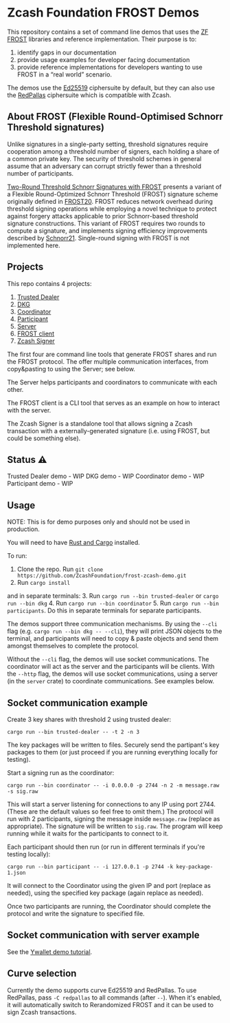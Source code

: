 # Zcash Foundation FROST Demos

This repository contains a set of command line demos that uses the [ZF
FROST](https://frost.zfnd.org/) libraries and reference implementation. Their
purpose is to:

1. identify gaps in our documentation
2. provide usage examples for developer facing documentation
3. provide reference implementations for developers wanting to use FROST in a “real world” scenario.

The demos use the [Ed25519](https://crates.io/crates/frost-ed25519) ciphersuite
by default, but they can also use the
[RedPallas](https://github.com/ZcashFoundation/reddsa/) ciphersuite which is
compatible with Zcash.

## About FROST (Flexible Round-Optimised Schnorr Threshold signatures)

Unlike signatures in a single-party setting, threshold signatures require cooperation among a threshold number of signers, each holding a share of a common private key. The security of threshold
schemes in general assume that an adversary can corrupt strictly fewer than a threshold number of participants.

[Two-Round Threshold Schnorr Signatures with FROST](https://datatracker.ietf.org/doc/draft-irtf-cfrg-frost/) presents a variant of a Flexible Round-Optimized Schnorr Threshold (FROST) signature scheme originally defined in [FROST20](https://eprint.iacr.org/2020/852.pdf). FROST reduces network overhead during threshold
signing operations while employing a novel technique to protect against forgery attacks applicable to prior Schnorr-based threshold signature constructions. This variant of FROST requires two rounds to compute a signature, and implements signing efficiency improvements described by [Schnorr21](https://eprint.iacr.org/2021/1375.pdf). Single-round signing with FROST is not implemented here.

## Projects

This repo contains 4 projects:

1. [Trusted Dealer](https://github.com/ZcashFoundation/frost-zcash-demo/tree/main/trusted-dealer)
2. [DKG](https://github.com/ZcashFoundation/frost-zcash-demo/tree/main/dkg)
3. [Coordinator](https://github.com/ZcashFoundation/frost-zcash-demo/tree/main/coordinator)
4. [Participant](https://github.com/ZcashFoundation/frost-zcash-demo/tree/main/participant)
5. [Server](https://github.com/ZcashFoundation/frost-zcash-demo/tree/main/server)
6. [FROST client](https://github.com/ZcashFoundation/frost-zcash-demo/tree/main/frost-client)
7. [Zcash Signer](https://github.com/ZcashFoundation/frost-zcash-demo/tree/main/zcash-sign)

The first four are command line tools that generate FROST shares and run the
FROST protocol. The offer multiple communication interfaces, from copy&pasting
to using the Server; see below.

The Server helps participants and coordinators to communicate with each other.

The FROST client is a CLI tool that serves as an example on how to interact
with the server.

The Zcash Signer is a standalone tool that allows signing a Zcash transaction
with a externally-generated signature (i.e. using FROST, but could be something
else).


## Status ⚠

Trusted Dealer demo - WIP
DKG demo - WIP
Coordinator demo - WIP
Participant demo - WIP

## Usage

NOTE: This is for demo purposes only and should not be used in production.

You will need to have [Rust and Cargo](https://doc.rust-lang.org/cargo/getting-started/installation.html) installed.

To run:
1. Clone the repo. Run `git clone https://github.com/ZcashFoundation/frost-zcash-demo.git`
2. Run `cargo install`

and in separate terminals:
3. Run `cargo run --bin trusted-dealer` or `cargo run --bin dkg`
4. Run `cargo run --bin coordinator`
5. Run `cargo run --bin participants`. Do this in separate terminals for separate participants.

The demos support three communication mechanisms. By using the `--cli` flag (e.g.
`cargo run --bin dkg -- --cli`), they will print JSON objects to the terminal,
and participants will need to copy & paste objects and send them amongst
themselves to complete the protocol.

Without the `--cli` flag, the demos will use socket communications. The
coordinator will act as the server and the participants will be clients. With
the `--http` flag, the demos will use socket communications, using a server (in
the `server` crate) to coordinate communications. See examples below.

## Socket communication example

Create 3 key shares with threshold 2 using trusted dealer:

```
cargo run --bin trusted-dealer -- -t 2 -n 3
```

The key packages will be written to files. Securely send the partipant's key
packages to them (or just proceed if you are running everything locally for
testing).

Start a signing run as the coordinator:

```
cargo run --bin coordinator -- -i 0.0.0.0 -p 2744 -n 2 -m message.raw -s sig.raw
```

This will start a server listening for connections to any IP using port 2744.
(These are the default values so feel free to omit them.) The protocol will run
with 2 participants, signing the message inside `message.raw` (replace as
appropriate). The signature will be written to `sig.raw`. The program will keep
running while it waits for the participants to connect to it.

Each participant should then run (or run in different terminals if you're
testing locally):

```
cargo run --bin participant -- -i 127.0.0.1 -p 2744 -k key-package-1.json
```

It will connect to the Coordinator using the given IP and port (replace as
needed), using the specified key package (again replace as needed).

Once two participants are running, the Coordinator should complete the protocol and
write the signature to specified file.

## Socket communication with server example

See the [Ywallet demo tutorial](https://frost.zfnd.org/zcash/ywallet-demo.html).


## Curve selection

Currently the demo supports curve Ed25519 and RedPallas. To use RedPallas, pass
`-C redpallas` to all commands (after `--`). When it's enabled, it will automatically
switch to Rerandomized FROST and it can be used to sign Zcash transactions.
